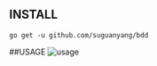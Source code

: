 ## INSTALL
`go get -u github.com/suguanyang/bdd`

##USAGE
![usage](http://g.recordit.co/BLw1hBv0ug.gif)


